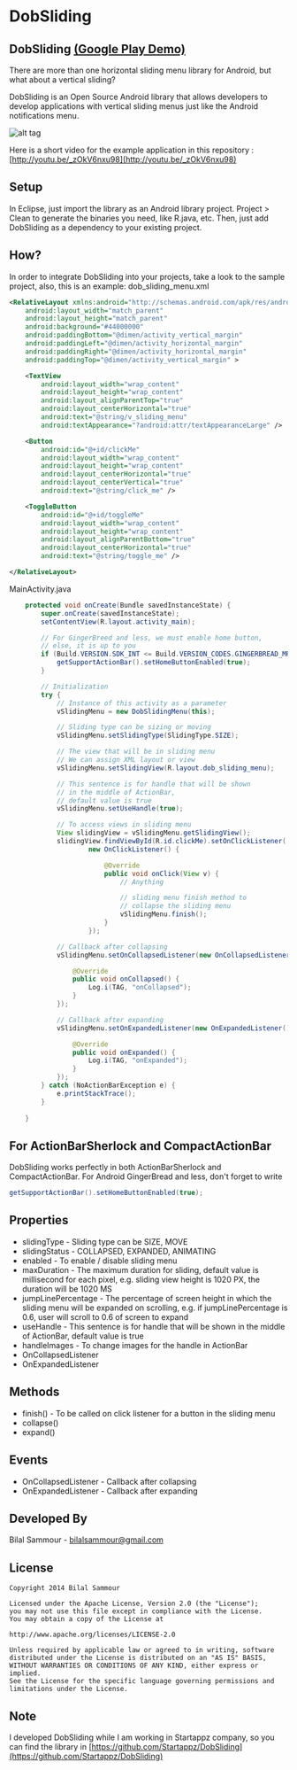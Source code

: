 DobSliding
==========


DobSliding [(Google Play Demo)](https://play.google.com/store/apps/details?id=com.dobmob.dobslidingdemo)
--------------------------------------------------

There are more than one horizontal sliding menu library for Android, but what about a vertical sliding?

DobSliding is an Open Source Android library that allows developers to develop applications with vertical sliding menus just like the Android notifications menu.

![alt tag](https://raw.github.com/bilalsammour/DobSliding/master/screenshot1.png)

Here is a short video for the example application in this repository : [http://youtu.be/_zOkV6nxu98](http://youtu.be/_zOkV6nxu98)


Setup
-----

In Eclipse, just import the library as an Android library project. Project > Clean to generate the binaries you need, like R.java, etc. Then, just add DobSliding as a dependency to your existing project.


How?
----

In order to integrate DobSliding into your projects, take a look to the sample project, also, this is an example: dob_sliding_menu.xml

```xml
<RelativeLayout xmlns:android="http://schemas.android.com/apk/res/android"
    android:layout_width="match_parent"
    android:layout_height="match_parent"
    android:background="#44000000"
    android:paddingBottom="@dimen/activity_vertical_margin"
    android:paddingLeft="@dimen/activity_horizontal_margin"
    android:paddingRight="@dimen/activity_horizontal_margin"
    android:paddingTop="@dimen/activity_vertical_margin" >

    <TextView
        android:layout_width="wrap_content"
        android:layout_height="wrap_content"
        android:layout_alignParentTop="true"
        android:layout_centerHorizontal="true"
        android:text="@string/v_sliding_menu"
        android:textAppearance="?android:attr/textAppearanceLarge" />

    <Button
        android:id="@+id/clickMe"
        android:layout_width="wrap_content"
        android:layout_height="wrap_content"
        android:layout_centerHorizontal="true"
        android:layout_centerVertical="true"
        android:text="@string/click_me" />

    <ToggleButton
        android:id="@+id/toggleMe"
        android:layout_width="wrap_content"
        android:layout_height="wrap_content"
        android:layout_alignParentBottom="true"
        android:layout_centerHorizontal="true"
        android:text="@string/toggle_me" />

</RelativeLayout>
```

MainActivity.java

```java
    protected void onCreate(Bundle savedInstanceState) {
        super.onCreate(savedInstanceState);
		setContentView(R.layout.activity_main);

		// For GingerBreed and less, we must enable home button,
		// else, it is up to you
		if (Build.VERSION.SDK_INT <= Build.VERSION_CODES.GINGERBREAD_MR1) {
			getSupportActionBar().setHomeButtonEnabled(true);
		}

		// Initialization
		try {
			// Instance of this activity as a parameter
			vSlidingMenu = new DobSlidingMenu(this);

			// Sliding type can be sizing or moving
			vSlidingMenu.setSlidingType(SlidingType.SIZE);

			// The view that will be in sliding menu
			// We can assign XML layout or view
			vSlidingMenu.setSlidingView(R.layout.dob_sliding_menu);

			// This sentence is for handle that will be shown
			// in the middle of ActionBar,
			// default value is true
			vSlidingMenu.setUseHandle(true);

			// To access views in sliding menu
			View slidingView = vSlidingMenu.getSlidingView();
			slidingView.findViewById(R.id.clickMe).setOnClickListener(
					new OnClickListener() {

						@Override
						public void onClick(View v) {
							// Anything

							// sliding menu finish method to
							// collapse the sliding menu
							vSlidingMenu.finish();
						}
					});

			// Callback after collapsing
			vSlidingMenu.setOnCollapsedListener(new OnCollapsedListener() {

				@Override
				public void onCollapsed() {
					Log.i(TAG, "onCollapsed");
				}
			});

			// Callback after expanding
			vSlidingMenu.setOnExpandedListener(new OnExpandedListener() {

				@Override
				public void onExpanded() {
					Log.i(TAG, "onExpanded");
				}
			});
		} catch (NoActionBarException e) {
			e.printStackTrace();
		}
		
	}
```

For ActionBarSherlock and CompactActionBar
------------------------------------------

DobSliding works perfectly in both ActionBarSherlock and CompactActionBar. For Android GingerBread and less, don't forget to write

```java
getSupportActionBar().setHomeButtonEnabled(true);
```


Properties
----------

* slidingType - Sliding type can be SIZE, MOVE
* slidingStatus - COLLAPSED, EXPANDED, ANIMATING
* enabled - To enable / disable sliding menu
* maxDuration - The maximum duration for sliding, default value is millisecond for each pixel, e.g. sliding view height is 1020 PX, the duration will be 1020 MS
* jumpLinePercentage - The percentage of screen height in which the sliding menu will be expanded on scrolling, e.g. if jumpLinePercentage is 0.6, user will scroll to 0.6 of screen to expand
* useHandle - This sentence is for handle that will be shown in the middle of ActionBar, default value is true
* handleImages - To change images for the handle in ActionBar
* OnCollapsedListener
* OnExpandedListener


Methods
-------

* finish() - To be called on click listener for a button in the sliding menu
* collapse()
* expand()


Events
------

* OnCollapsedListener - Callback after collapsing
* OnExpandedListener - Callback after expanding


Developed By
------------

Bilal Sammour - bilalsammour@gmail.com


License
-------

    Copyright 2014 Bilal Sammour
    
    Licensed under the Apache License, Version 2.0 (the "License");
    you may not use this file except in compliance with the License.
    You may obtain a copy of the License at
    
    http://www.apache.org/licenses/LICENSE-2.0
    
    Unless required by applicable law or agreed to in writing, software
    distributed under the License is distributed on an "AS IS" BASIS,
    WITHOUT WARRANTIES OR CONDITIONS OF ANY KIND, either express or implied.
    See the License for the specific language governing permissions and
    limitations under the License.


Note
----

I developed DobSliding while I am working in Startappz company, so you can find the library in
[https://github.com/Startappz/DobSliding](https://github.com/Startappz/DobSliding)
